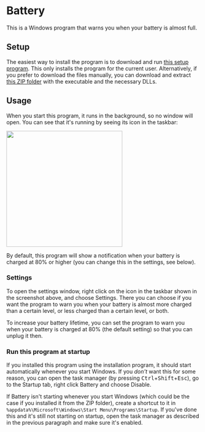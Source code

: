 # Battery
This is a Windows program that warns you when your battery is almost full.

## Setup

The easiest way to install the program is to download and run [this setup program](https://raw.githubusercontent.com/GustavLindberg99/Battery/main/Battery-install.exe). This only installs the program for the current user. Alternatively, if you prefer to download the files manually, you can download and extract [this ZIP folder](https://raw.githubusercontent.com/GustavLindberg99/Battery/main/Battery-portable.zip) with the executable and the necessary DLLs.

## Usage

When you start this program, it runs in the background, so no window will open. You can see that it's running by seeing its icon in the taskbar:

<img width="302" src="https://user-images.githubusercontent.com/95423695/208722917-54dc00e6-0569-41d0-8665-8b84dd0ef20d.png">

By default, this program will show a notification when your battery is charged at 80% or higher (you can change this in the settings, see below).

### Settings

To open the settings window, right click on the icon in the taskbar shown in the screenshot above, and choose Settings. There you can choose if you want the program to warn you when your battery is almost more charged than a certain level, or less charged than a certain level, or both.

To increase your battery lifetime, you can set the program to warn you when your battery is charged at 80% (the default setting) so that you can unplug it then.

### Run this program at startup

If you installed this program using the installation program, it should start automatically whenever you start Windows. If you *don't* want this for some reason, you can open the task manager (by pressing <kbd>Ctrl</kbd>+<kbd>Shift</kbd>+<kbd>Esc</kbd>), go to the Startup tab, right click Battery and choose Disable.

If Battery isn't starting whenever you start Windows (which could be the case if you installed it from the ZIP folder), create a shortcut to it in `%appdata%\Microsoft\Windows\Start Menu\Programs\Startup`. If you've done this and it's still not starting on startup, open the task manager as described in the previous paragraph and make sure it's enabled.
